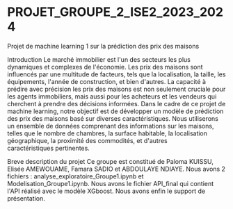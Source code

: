 # PROJET_GROUPE_2_ISE2_2023_2024
Projet de machine learning 1 sur la prédiction des prix des maisons

Introduction
Le marché immobilier est l'un des secteurs les plus dynamiques et complexes de l'économie. Les prix des maisons sont influencés par une multitude de facteurs, tels que la localisation, la taille, les équipements, l'année de construction, et bien d'autres. La capacité à prédire avec précision les prix des maisons est non seulement cruciale pour les agents immobiliers, mais aussi pour les acheteurs et les vendeurs qui cherchent à prendre des décisions informées.
Dans le cadre de ce projet de machine learning, notre objectif est de développer un modèle de prédiction des prix des maisons basé sur diverses caractéristiques. Nous utiliserons un ensemble de données comprenant des informations sur les maisons, telles que le nombre de chambres, la surface habitable, la localisation géographique, la proximité des commodités, et d'autres caractéristiques pertinentes.

Breve description du projet
Ce groupe est constitué de Paloma KUISSU, Elisée AMEWOUAME, Famara SADIO et ABDOULAYE NDIAYE.
Nous avons 2 fichiers : analyse_exploratoire_Groupe1.ipynb et Modelisation_Groupe1.ipynb.
Nous avons le fichier API_final qui contient l'API réalisé avec le modèle XGboost.
Nous avons enfin le support de présentation.
